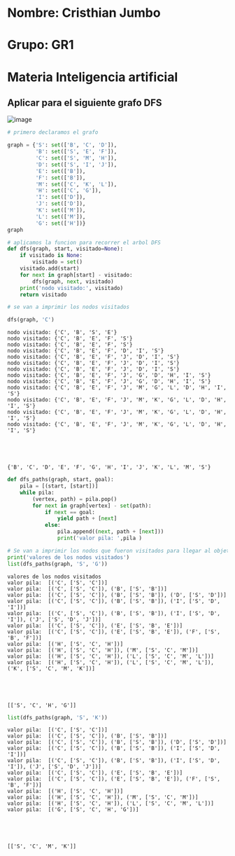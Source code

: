 
# Nombre: Cristhian Jumbo 
# Grupo: GR1
# Materia Inteligencia artificial
## Aplicar para el siguiente grafo DFS

![image](https://user-images.githubusercontent.com/50051312/67419520-747ead00-f592-11e9-81df-ebad7eaa243b.png)

```python
# primero declaramos el grafo

graph = {'S': set(['B', 'C', 'D']),
         'B': set(['S', 'E', 'F']),
         'C': set(['S', 'M', 'H']),
         'D': set(['S', 'I', 'J']),
         'E': set(['B']),
         'F': set(['B']),
         'M': set(['C', 'K', 'L']),
         'H': set(['C', 'G']),
         'I': set(['D']),
         'J': set(['D']),
         'K': set(['M']),
         'L': set(['M']),
         'G': set(['H'])}
graph
```


```python
# aplicamos la funcion para recorrer el arbol DFS
def dfs(graph, start, visitado=None):
    if visitado is None:
        visitado = set()
    visitado.add(start)
    for next in graph[start] - visitado:
        dfs(graph, next, visitado)
    print('nodo visitado:', visitado)    
    return visitado

# se van a imprimir los nodos visitados

dfs(graph, 'C')
```

    nodo visitado: {'C', 'B', 'S', 'E'}
    nodo visitado: {'C', 'B', 'E', 'F', 'S'}
    nodo visitado: {'C', 'B', 'E', 'F', 'S'}
    nodo visitado: {'C', 'B', 'E', 'F', 'D', 'I', 'S'}
    nodo visitado: {'C', 'B', 'E', 'F', 'J', 'D', 'I', 'S'}
    nodo visitado: {'C', 'B', 'E', 'F', 'J', 'D', 'I', 'S'}
    nodo visitado: {'C', 'B', 'E', 'F', 'J', 'D', 'I', 'S'}
    nodo visitado: {'C', 'B', 'E', 'F', 'J', 'G', 'D', 'H', 'I', 'S'}
    nodo visitado: {'C', 'B', 'E', 'F', 'J', 'G', 'D', 'H', 'I', 'S'}
    nodo visitado: {'C', 'B', 'E', 'F', 'J', 'M', 'G', 'L', 'D', 'H', 'I', 'S'}
    nodo visitado: {'C', 'B', 'E', 'F', 'J', 'M', 'K', 'G', 'L', 'D', 'H', 'I', 'S'}
    nodo visitado: {'C', 'B', 'E', 'F', 'J', 'M', 'K', 'G', 'L', 'D', 'H', 'I', 'S'}
    nodo visitado: {'C', 'B', 'E', 'F', 'J', 'M', 'K', 'G', 'L', 'D', 'H', 'I', 'S'}





    {'B', 'C', 'D', 'E', 'F', 'G', 'H', 'I', 'J', 'K', 'L', 'M', 'S'}




```python
def dfs_paths(graph, start, goal):
    pila = [(start, [start])]
    while pila:
        (vertex, path) = pila.pop()
        for next in graph[vertex] - set(path):
            if next == goal:
                yield path + [next]
            else:
                pila.append((next, path + [next]))
                print('valor pila: ',pila )

# Se van a imprimir los nodos que fueron visitados para llegar al objetivo  
print('valores de los nodos visitados')
list(dfs_paths(graph, 'S', 'G'))
```

    valores de los nodos visitados
    valor pila:  [('C', ['S', 'C'])]
    valor pila:  [('C', ['S', 'C']), ('B', ['S', 'B'])]
    valor pila:  [('C', ['S', 'C']), ('B', ['S', 'B']), ('D', ['S', 'D'])]
    valor pila:  [('C', ['S', 'C']), ('B', ['S', 'B']), ('I', ['S', 'D', 'I'])]
    valor pila:  [('C', ['S', 'C']), ('B', ['S', 'B']), ('I', ['S', 'D', 'I']), ('J', ['S', 'D', 'J'])]
    valor pila:  [('C', ['S', 'C']), ('E', ['S', 'B', 'E'])]
    valor pila:  [('C', ['S', 'C']), ('E', ['S', 'B', 'E']), ('F', ['S', 'B', 'F'])]
    valor pila:  [('H', ['S', 'C', 'H'])]
    valor pila:  [('H', ['S', 'C', 'H']), ('M', ['S', 'C', 'M'])]
    valor pila:  [('H', ['S', 'C', 'H']), ('L', ['S', 'C', 'M', 'L'])]
    valor pila:  [('H', ['S', 'C', 'H']), ('L', ['S', 'C', 'M', 'L']), ('K', ['S', 'C', 'M', 'K'])]





    [['S', 'C', 'H', 'G']]




```python
list(dfs_paths(graph, 'S', 'K'))
```

    valor pila:  [('C', ['S', 'C'])]
    valor pila:  [('C', ['S', 'C']), ('B', ['S', 'B'])]
    valor pila:  [('C', ['S', 'C']), ('B', ['S', 'B']), ('D', ['S', 'D'])]
    valor pila:  [('C', ['S', 'C']), ('B', ['S', 'B']), ('I', ['S', 'D', 'I'])]
    valor pila:  [('C', ['S', 'C']), ('B', ['S', 'B']), ('I', ['S', 'D', 'I']), ('J', ['S', 'D', 'J'])]
    valor pila:  [('C', ['S', 'C']), ('E', ['S', 'B', 'E'])]
    valor pila:  [('C', ['S', 'C']), ('E', ['S', 'B', 'E']), ('F', ['S', 'B', 'F'])]
    valor pila:  [('H', ['S', 'C', 'H'])]
    valor pila:  [('H', ['S', 'C', 'H']), ('M', ['S', 'C', 'M'])]
    valor pila:  [('H', ['S', 'C', 'H']), ('L', ['S', 'C', 'M', 'L'])]
    valor pila:  [('G', ['S', 'C', 'H', 'G'])]





    [['S', 'C', 'M', 'K']]


